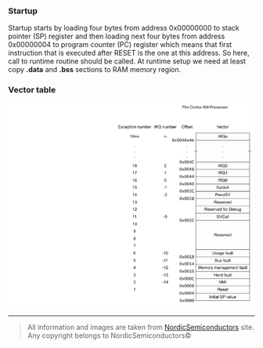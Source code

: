### Startup
Startup starts by loading four bytes from address 0x00000000 to stack pointer (SP) register and
then loading next four bytes from address 0x00000004 to program counter (PC) register which
means that first instruction that is executed after RESET is the one at this address.
So here, call to runtime routine should be called. At runtime setup we need at least copy
**.data** and **.bss** sections to RAM memory region.

### Vector table
![vector table](images/cortexM4_vector_table.png)

---

> All information and images are taken from [NordicSemiconductors](https://infocenter.nordicsemi.com) site.
> Any copyright belongs to NordicSemiconductors©
